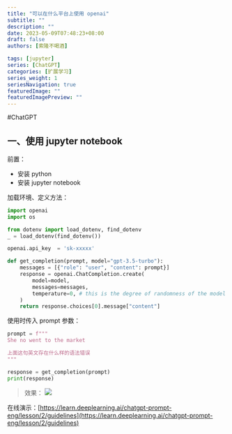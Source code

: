 ```yaml
---
title: "可以在什么平台上使用 openai"
subtitle: ""
description: ""
date: 2023-05-09T07:48:23+08:00
draft: false
authors: [索隆不喝酒]

tags: [jupyter]
series: [ChatGPT]
categories: [扩展学习]
series_weight: 1
seriesNavigation: true
featuredImage: ""
featuredImagePreview: ""
---
```

<!--more-->

#ChatGPT 

## 一、使用 jupyter notebook
前置：
- 安装 python
- 安装 jupyter notebook


加载环境、定义方法：
```python
import openai
import os

from dotenv import load_dotenv, find_dotenv
_ = load_dotenv(find_dotenv())

openai.api_key  = 'sk-xxxxx'

def get_completion(prompt, model="gpt-3.5-turbo"):
    messages = [{"role": "user", "content": prompt}]
    response = openai.ChatCompletion.create(
        model=model,
        messages=messages,
        temperature=0, # this is the degree of randomness of the model's output
    )
    return response.choices[0].message["content"]
```

使用时传入 prompt 参数：
```python
prompt = f"""
She no went to the market

上面这句英文存在什么样的语法错误
"""

response = get_completion(prompt)
print(response)
```

> 效果：
![](images/posts/Pasted%20image%2020230507022253.png)

在线演示：[https://learn.deeplearning.ai/chatgpt-prompt-eng/lesson/2/guidelines](https://learn.deeplearning.ai/chatgpt-prompt-eng/lesson/2/guidelines)


